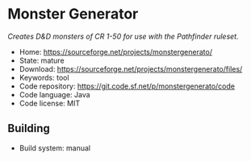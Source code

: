 # Monster Generator

_Creates D&D monsters of CR 1-50 for use with the Pathfinder ruleset._

- Home: https://sourceforge.net/projects/monstergenerato/
- State: mature
- Download: https://sourceforge.net/projects/monstergenerato/files/
- Keywords: tool
- Code repository: https://git.code.sf.net/p/monstergenerato/code
- Code language: Java
- Code license: MIT

## Building

- Build system: manual
